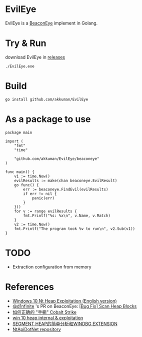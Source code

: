 # EvilEye

EvilEye is a [BeaconEye](https://github.com/CCob/BeaconEye) implement in Golang.

# Try & Run

download EvilEye in [releases](https://github.com/akkuman/EvilEye/releases)

```shell
./EvilEye.exe
```

# Build

```shell
go install github.com/akkuman/EvilEye
```

# As a package to use

```golang
package main

import (
	"fmt"
	"time"

	"github.com/akkuman/EvilEye/beaconeye"
)

func main() {
	v1 := time.Now()
	evilResults := make(chan beaconeye.EvilResult)
	go func() {
		err := beaconeye.FindEvil(evilResults)
		if err != nil {
			panic(err)
		}
	}()
	for v := range evilResults {
		fmt.Printf("%s: %x\n", v.Name, v.Match)
	}
	v2 := time.Now()
	fmt.Printf("The program took %v to run\n", v2.Sub(v1))
}

```

# TODO

- Extraction configuration from memory


# References
- [Windows 10 Nt Heap Exploitation (English version)](https://www.slideshare.net/AngelBoy1/windows-10-nt-heap-exploitation-english-version)
- [@d1nfinite](https://github.com/d1nfinite) 's PR on BeaconEye: [[Bug Fix] Scan Heap Blocks](https://github.com/CCob/BeaconEye/pull/3)
- [如何正确的 "手撕" Cobalt Strike](https://mp.weixin.qq.com/s/_gSPWVb1b-xuvhU6ynmw0Q)
- [win 10 heap internal & exploitation](https://0x43434343.github.io/win10_internal/)
- [SEGMENT HEAP的简单分析和WINDBG EXTENSION](https://whereisk0shl.top/post/segment_heap_ext)
- [NtApiDotNet repository](https://github.com/googleprojectzero/sandbox-attacksurface-analysis-tools/tree/master/NtApiDotNet)
